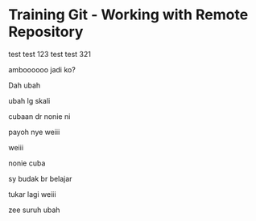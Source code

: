 # Training Git - Working with Remote Repository

test test 123
test test 321

amboooooo jadi ko?

Dah ubah

ubah lg skali

cubaan dr nonie ni

payoh nye weiii

weiii

nonie cuba

sy budak br belajar

tukar lagi weiii

zee suruh ubah


